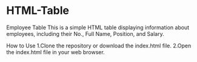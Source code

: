 # HTML-Table
Employee Table
This is a simple HTML table displaying information about employees, including their No., Full Name, Position, and Salary.


How to Use
1.Clone the repository or download the index.html file.
2.Open the index.html file in your web browser.